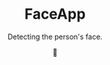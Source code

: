 <div align='center'>
  
# FaceApp
Detecting the person's face.

  
  </div>

<p align='center'> 🚧 </p>
